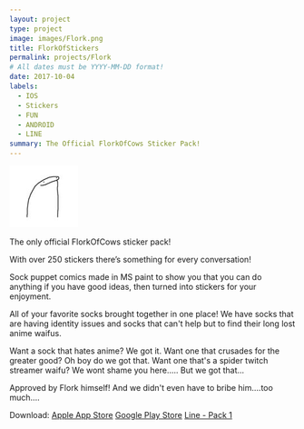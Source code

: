 ```yaml
---
layout: project
type: project
image: images/Flork.png
title: FlorkOfStickers
permalink: projects/Flork
# All dates must be YYYY-MM-DD format!
date: 2017-10-04
labels:
  - IOS
  - Stickers
  - FUN
  - ANDROID
  - LINE
summary: The Official FlorkOfCows Sticker Pack!
---
```


<img class="ui medium right floated rounded image" src="../images/Flork.png">

The only official FlorkOfCows sticker pack!

With over 250 stickers there’s something for every conversation!

Sock puppet comics made in MS paint to show you that you can do anything if you have good ideas, then turned into stickers for your enjoyment.

All of your favorite socks brought together in one place! We have socks that are having identity issues and socks that can't help but to find their long lost anime waifus.

Want a sock that hates anime? We got it.
Want one that crusades for the greater good? Oh boy do we got that.
Want one that's a spider twitch streamer waifu? We wont shame you here..... But we got that...

Approved by Flork himself! And we didn't even have to bribe him....too much....

Download: 
<a href="https://apple.co/3nKVxpy">Apple App Store</a>
<a href="https://play.google.com/store/apps/details?id=com.altappsunlim.florkofstickers">Google Play Store</a>
<a href="https://line.me/S/sticker/22402825?_from=lcm">Line - Pack 1</a>